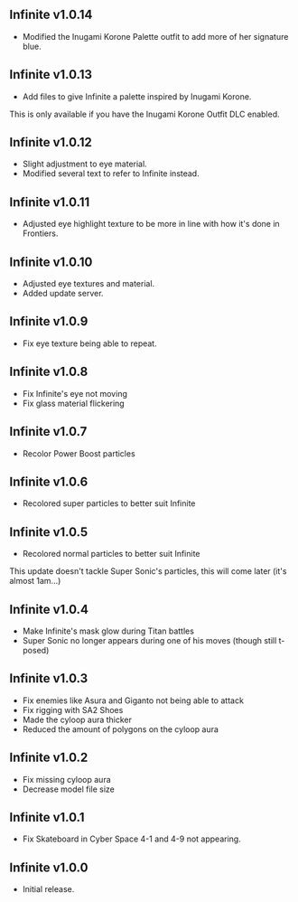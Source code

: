 ## Infinite v1.0.14
- Modified the Inugami Korone Palette outfit to add more of her signature blue.

## Infinite v1.0.13
- Add files to give Infinite a palette inspired by Inugami Korone.

This is only available if you have the Inugami Korone Outfit DLC enabled.

## Infinite v1.0.12
- Slight adjustment to eye material.
- Modified several text to refer to Infinite instead.

## Infinite v1.0.11
- Adjusted eye highlight texture to be more in line with how it's done in Frontiers.

## Infinite v1.0.10
- Adjusted eye textures and material.
- Added update server.

## Infinite v1.0.9
- Fix eye texture being able to repeat.

## Infinite v1.0.8
- Fix Infinite's eye not moving
- Fix glass material flickering

## Infinite v1.0.7
- Recolor Power Boost particles

## Infinite v1.0.6
- Recolored super particles to better suit Infinite

## Infinite v1.0.5
- Recolored normal particles to better suit Infinite

This update doesn't tackle Super Sonic's particles, this will come later (it's almost 1am...)

## Infinite v1.0.4
- Make Infinite's mask glow during Titan battles
- Super Sonic no longer appears during one of his moves (though still t-posed)

## Infinite v1.0.3
- Fix enemies like Asura and Giganto not being able to attack
- Fix rigging with SA2 Shoes
- Made the cyloop aura thicker
- Reduced the amount of polygons on the cyloop aura

## Infinite v1.0.2
- Fix missing cyloop aura
- Decrease model file size

## Infinite v1.0.1
- Fix Skateboard in Cyber Space 4-1 and 4-9 not appearing.

## Infinite v1.0.0
- Initial release.
